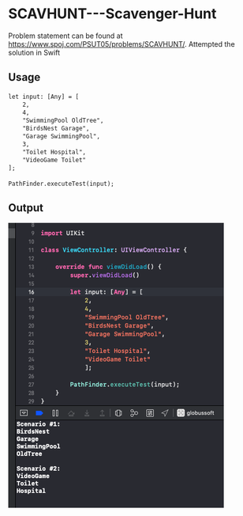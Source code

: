 # SCAVHUNT---Scavenger-Hunt

Problem statement can be found at https://www.spoj.com/PSUT05/problems/SCAVHUNT/. Attempted the solution in Swift


## Usage

    let input: [Any] = [
        2,
        4,
        "SwimmingPool OldTree",
        "BirdsNest Garage",
        "Garage SwimmingPool",
        3,
        "Toilet Hospital",
        "VideoGame Toilet"
    ];

    PathFinder.executeTest(input);
    
## Output
![Output](output.png)
